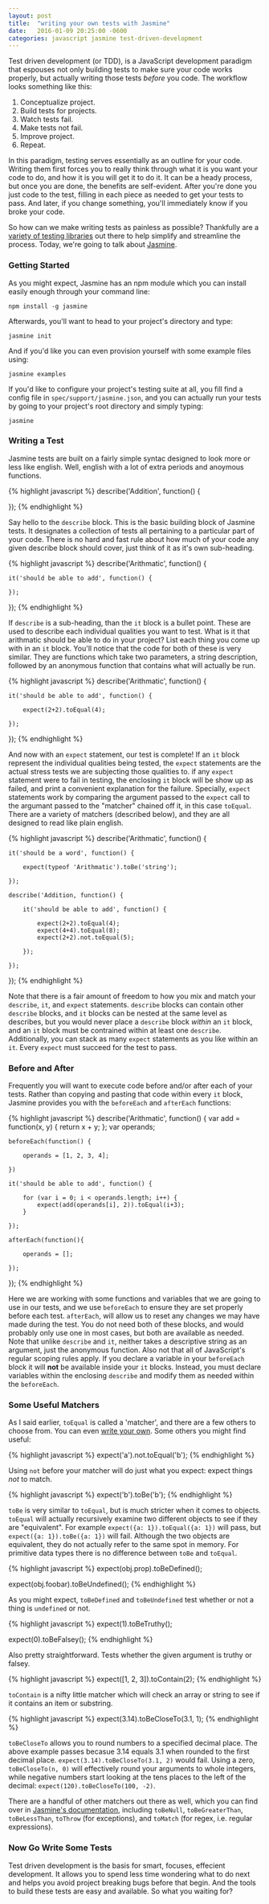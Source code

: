 ```yaml
---
layout: post
title:  "writing your own tests with Jasmine"
date:   2016-01-09 20:25:00 -0600
categories: javascript jasmine test-driven-development
---
```

Test driven development (or TDD), is a JavaScript development paradigm that espouses not only building tests to make sure your code works properly, but actually writing those tests *before* you code. The workflow looks something like this:

1. Conceptualize project.
2. Build tests for projects.
3. Watch tests fail.
4. Make tests not fail.
5. Improve project.
6. Repeat.

In this paradigm, testing serves essentially as an outline for your code. Writing them first forces you to really think through what it is you want your code to do, and how it is you will get it to do it. It can be a heady process, but once you are done, the benefits are self-evident. After you're done you just code to the test, filling in each piece as needed to get your tests to pass. And later, if you change something, you'll immediately know if you broke your code.

So how can we make writing tests as painless as possible? Thankfully are a [variety of testing libraries](http://www.creativebloq.com/javascript/essential-javascript-top-five-testing-libraries-10126048) out there to help simplify and streamline the process. Today, we're going to talk about [Jasmine](http://jasmine.github.io/).

### Getting Started
As you might expect, Jasmine has an npm module which you can install easily enough through your command line: 

```
npm install -g jasmine
```

Afterwards, you'll want to head to your project's directory and type:

```
jasmine init
```

And if you'd like you can even provision yourself with some example files using:

```
jasmine examples
```

If you'd like to configure your project's testing suite at all, you fill find a config file in `spec/support/jasmine.json`, and you can actually run your tests by going to your project's root directory and simply typing:

```
jasmine
```

### Writing a Test
Jasmine tests are built on a fairly simple syntac designed to look more or less like english. Well, english with a lot of extra periods and anoymous functions.

{% highlight javascript %}
describe('Addition', function() {
	
});
{% endhighlight %}

Say hello to the `describe` block. This is the basic building block of Jasmine tests. It designates a collection of tests all pertaining to a particular part of your code. There is no hard and fast rule about how much of your code any given describe block should cover, just think of it as it's own sub-heading.

{% highlight javascript %}
describe('Arithmatic', function() {
	
	it('should be able to add', function() {
		
	});
	
});
{% endhighlight %}

If `describe` is a sub-heading, than the `it` block is a bullet point. These are used to describe each individual qualities you want to test. What is it that arithmatic should be able to do in your project? List each thing you come up with in an `it` block. You'll notice that the code for both of these is very similar. They are functions which take two parameters, a string description, followed by an anonymous function that contains what will actually be run.

{% highlight javascript %}
describe('Arithmatic', function() {
	
	it('should be able to add', function() {
		
		expect(2+2).toEqual(4);
		
	});
	
});
{% endhighlight %}

And now with an `expect` statement, our test is complete! If an `it` block represent the individual qualities being tested, the `expect` statements are the actual stress tests we are subjecting those qualities to. if any `expect` statement were to fail in testing, the enclosing `it` block will be show up as failed, and print a convenient explanation for the failure. Specially, `expect` statements work by comparing the argument passed to the `expect` call to the argumant passed to the "matcher" chained off it, in this case `toEqual`. There are a variety of matchers (described below), and they are all designed to read like plain english.

{% highlight javascript %}
describe('Arithmatic', function() {
	
	it('should be a word', function() {
		
		expect(typeof 'Arithmatic').toBe('string');
		
	});
	
	describe('Addition, function() {
	
		it('should be able to add', function() {
		
			expect(2+2).toEqual(4);
			expect(4+4).toEqual(8);
			expect(2+2).not.toEqual(5);
		
		});
	
	});
	
});
{% endhighlight %}

Note that there is a fair amount of freedom to how you mix and match your `describe`, `it`, and `expect` statements. `describe` blocks can contain other `describe` blocks, and `it` blocks can be nested at the same level as describes, but you would never place a `describe` block *within* an `it` block, and an `it` block must be contrained within at least one `describe`. Additionally, you can stack as many `expect` statements as you like within an `it`. Every `expect` must succeed for the test to pass.

### Before and After
Frequently you will want to execute code before and/or after each of your tests. Rather than copying and pasting that code within every `it` block, Jasmine provides you with the `beforeEach` and `afterEach` functions:

{% highlight javascript %}
describe('Arithmatic', function() {
	var add = function(x, y) {
		return x + y;
	};
	var operands;
	
	beforeEach(function() {
		
		operands = [1, 2, 3, 4];
		
	})
	
	it('should be able to add', function() {
		
		for (var i = 0; i < operands.length; i++) {
			expect(add(operands[i], 2)).toEqual(i+3);
		}
		
	});
	
	afterEach(function(){
		
		operands = [];
		
	});
	
});
{% endhighlight %}

Here we are working with some functions and variables that we are going to use in our tests, and we use `beforeEach` to ensure they are set properly before each test. `afterEach`, will allow us to reset any changes we may have made during the test. You do not need both of these blocks, and would probably only use one in most cases, but both are available as needed. Note that unlike `describe` and `it`, neither takes a descriptive string as an argument, just the anonymous function. Also not that all of JavaScript's regular scoping rules apply. If you declare a variable in your `beforeEach` block it will **not** be available inside your `it` blocks. Instead, you must declare variables within the enclosing `describe` and modify them as needed within the `beforeEach`.

### Some Useful Matchers

As I said earlier, `toEqual` is called a 'matcher', and there are a few others to choose from. You can even [write your own](https://blog.pivotal.io/labs/labs/writing-beautiful-specs-jasmine-custom-matchers). Some others you might find useful:

{% highlight javascript %}
expect('a').not.toEqual('b');
{% endhighlight %}

Using `not` before your matcher will do just what you expect: expect things *not* to match.

{% highlight javascript %}
expect('b').toBe('b');
{% endhighlight %}

`toBe` is very similar to `toEqual`, but is much stricter when it comes to objects. `toEqual` will actually recursively examine two different objects to see if they are "equivalent". For example `expect({a: 1}).toEqual({a: 1})` will pass, but `expect({a: 1}).toBe({a: 1})` will fail. Although the two objects are equivalent, they do not actually refer to the same spot in memory. For primitive data types there is no difference between `toBe` and `toEqual`.

{% highlight javascript %}
expect(obj.prop).toBeDefined();

expect(obj.foobar).toBeUndefined();
{% endhighlight %}

As you might expect, `toBeDefined` and `toBeUndefined` test whether or not a thing is `undefined` or not.

{% highlight javascript %}
expect(1).toBeTruthy();

expect(0).toBeFalsey();
{% endhighlight %}

Also pretty straightforward. Tests whether the given argument is truthy or falsey.

{% highlight javascript %}
expect([1, 2, 3]).toContain(2);
{% endhighlight %}

`toContain` is a nifty little matcher which will check an array or string to see if it contains an item or substring.

{% highlight javascript %}
expect(3.14).toBeCloseTo(3.1, 1);
{% endhighlight %}

`toBeCloseTo` allows you to round numbers to a specified decimal place. The above example passes becasue 3.14 equals 3.1 when rounded to the first decimal place. `expect(3.14).toBeCloseTo(3.1, 2)` would fail. Using a zero, `toBeCloseTo(n, 0)` will effectively round your arguments to whole integers, while negative numbers start looking at the tens places to the left of the decimal: `expect(120).toBeCloseTo(100, -2)`.

There are a handful of other matchers out there as well, which you can find over in [Jasmine's documentation](http://jasmine.github.io/), including `toBeNull`, `toBeGreaterThan`, `toBeLessThan`, `toThrow` (for exceptions), and `toMatch` (for regex, i.e. regular expressions).

### Now Go Write Some Tests
Test driven development is the basis for smart, focuses, effecient development. It allows you to spend less time wondering what to do next and helps you avoid project breaking bugs before that begin. And the tools to build these tests are easy and available. So what you waiting for?